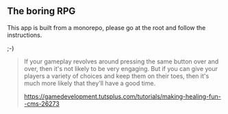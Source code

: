## The boring RPG

This app is built from a monorepo, please go at the root and follow the instructions.


;-)

> If your gameplay revolves around pressing the same button over and over,
then it's not likely to be very engaging.
But if you can give your players a variety of choices and keep them on their toes,
then it's much more likely that they'll have a good time.
>
> https://gamedevelopment.tutsplus.com/tutorials/making-healing-fun--cms-26273


